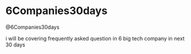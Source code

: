 

# 6Companies30days

@6Companies30days

 i will be covering frequently asked question in 6 big tech company in next 30 days
